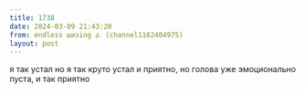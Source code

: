 ```yaml
---
title: 1738
date: 2024-03-09 21:43:20
from: endless шизing ⍼ (channel1162404975)
layout: post
---
```


я так устал но я так круто устал и приятно, но голова уже эмоционально пуста, и так приятно
